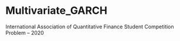 # Multivariate_GARCH
International Association of Quantitative Finance Student Competition Problem – 2020
